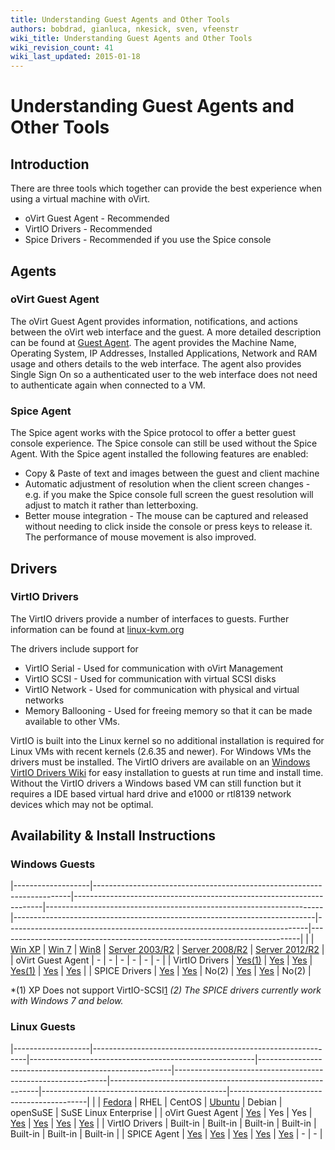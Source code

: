 ```yaml
---
title: Understanding Guest Agents and Other Tools
authors: bobdrad, gianluca, nkesick, sven, vfeenstr
wiki_title: Understanding Guest Agents and Other Tools
wiki_revision_count: 41
wiki_last_updated: 2015-01-18
---
```


<!-- TODO: Content review -->

# Understanding Guest Agents and Other Tools

## Introduction

There are three tools which together can provide the best experience when using a virtual machine with oVirt.

*   oVirt Guest Agent - Recommended
*   VirtIO Drivers - Recommended
*   Spice Drivers - Recommended if you use the Spice console

## Agents

### oVirt Guest Agent

The oVirt Guest Agent provides information, notifications, and actions between the oVirt web interface and the guest. A more detailed description can be found at [Guest Agent](../guest-agent). The agent provides the Machine Name, Operating System, IP Addresses, Installed Applications, Network and RAM usage and others details to the web interface. The agent also provides Single Sign On so a authenticated user to the web interface does not need to authenticate again when connected to a VM.

### Spice Agent

The Spice agent works with the Spice protocol to offer a better guest console experience. The Spice console can still be used without the Spice Agent. With the Spice agent installed the following features are enabled:

*   Copy & Paste of text and images between the guest and client machine
*   Automatic adjustment of resolution when the client screen changes - e.g. if you make the Spice console full screen the guest resolution will adjust to match it rather than letterboxing.
*   Better mouse integration - The mouse can be captured and released without needing to click inside the console or press keys to release it. The performance of mouse movement is also improved.

## Drivers

### VirtIO Drivers

The VirtIO drivers provide a number of interfaces to guests. Further information can be found at [linux-kvm.org](http://www.linux-kvm.org/page/Virtio)

The drivers include support for

*   VirtIO Serial - Used for communication with oVirt Management
*   VirtIO SCSI - Used for communication with virtual SCSI disks
*   VirtIO Network - Used for communication with physical and virtual networks
*   Memory Ballooning - Used for freeing memory so that it can be made available to other VMs.

VirtIO is built into the Linux kernel so no additional installation is required for Linux VMs with recent kernels (2.6.35 and newer). For Windows VMs the drivers must be installed. The VirtIO drivers are available on an [Windows VirtIO Drivers Wiki](https://fedoraproject.org/wiki/Windows_Virtio_Drivers) for easy installation to guests at run time and install time. Without the VirtIO drivers a Windows based VM can still function but it requires a IDE based virtual hard drive and e1000 or rtl8139 network devices which may not be optimal.

## Availability & Install Instructions

### Windows Guests

|-------------------|------------------------------------------------------------------------|----------------------------------------------------------------------|---------------------------------------------------------------------|---------------------------------------------------------------------------|---------------------------------------------------------------------------|---------------------------------------------------------------------------|
|                   | [Win XP](/documentation/how-to/virtual-machines/create-a-windows-xp-virtual-machine)        | [Win 7](/documentation/how-to/virtual-machines/create-a-windows-7-virtual-machine/)        | [Win8](/documentation/how-to/virtual-machines/create-a-windows-8-virtual-machine/)        | [Server 2003/R2](/documentation/how-to/virtual-machines/create-a-windows-2003-virtual-machine/) | [Server 2008/R2](/documentation/how-to/virtual-machines/create-a-windows-2008-virtual-machine/) | [Server 2012/R2](/documentation/how-to/virtual-machines/create-a-windows-2012-virtual-machine/) |
| oVirt Guest Agent | -                                                                      | -                                                                    | -                                                                   | -                                                                         | -                                                                         | -                                                                         |
| VirtIO Drivers    | [Yes(1)](/documentation/how-to/virtual-machines/create-a-windows-xp-virtual-machine#VirtIO) | [Yes](/documentation/how-to/virtual-machines/create-a-windows-7-virtual-machine#Drivers)  | [Yes](/documentation/how-to/virtual-machines/create-a-windows-8-virtual-machine#Drivers) | [Yes(1)](/documentation/how-to/virtual-machines/create-a-windows-2003-virtual-machine#VirtIO)  | [Yes](/documentation/how-to/virtual-machines/create-a-windows-2008-virtual-machine#VirtIO)     | [Yes](/documentation/how-to/virtual-machines/create-a-windows-2012-virtual-machine#VirtIO)     |
| SPICE Drivers     | [Yes](/documentation/how-to/virtual-machines/create-a-windows-xp-virtual-machine#Graphics)  | [Yes](/documentation/how-to/virtual-machines/create-a-windows-7-virtual-machine#Graphics) | No(2)                                                               | [Yes](/documentation/how-to/virtual-machines/create-a-windows-2003-virtual-machine#Graphics)   | [Yes](/documentation/how-to/virtual-machines/create-a-windows-2008-virtual-machine#Graphics)   | No(2)                                                                     |

*(1) XP Does not support VirtIO-SCSI[1](https://bugzilla.redhat.com/show_bug.cgi?id=1043198)
*(2) The SPICE drivers currently work with Windows 7 and below.*

### Linux Guests

|-------------------|-------------------------------------------------------------|--------------------------------------------------------|--------------------------------------------------------|-------------------------------------------------------------|------------------------------------------------------------|----------------------------------------------|------------------------------------------|
|                   | [Fedora](/documentation/how-to/virtual-machines/create-a-fedora-virtual-machine) | RHEL                                                   | CentOS                                                 | [Ubuntu](/documentation/how-to/virtual-machines/create-an-ubuntu-virtual-machine) | Debian                                                     | openSuSE                                     | SuSE Linux Enterprise                    |
| oVirt Guest Agent | [Yes](/documentation/how-to/guest-agent/install-the-guest-agent-in-fedora/)  | Yes                                                    | Yes                                                    | [Yes](/develop/release-management/features/virt/guestagentubuntu/)                  | [Yes](/documentation/how-to/guest-agent/install-the-guest-agent-in-debian/) | [Yes](/develop/release-management/features/virt/guestagentopensuse/) | [Yes](/develop/release-management/features/virt/guestagentsles/) |
| VirtIO Drivers    | Built-in                                                    | Built-in                                               | Built-in                                               | Built-in                                                    | Built-in                                                   | Built-in                                     | Built-in                                 |
| SPICE Agent       | [Yes](/documentation/how-to/guest-agent/install-the-spice-guest-agent/)      | [Yes](/documentation/how-to/guest-agent/install-the-spice-guest-agent/) | [Yes](/documentation/how-to/guest-agent/install-the-spice-guest-agent/) | [Yes](/documentation/how-to/guest-agent/install-the-spice-guest-agent/)      | [Yes](/documentation/how-to/guest-agent/install-the-spice-guest-agent/)     | -                                            | -                                        |
